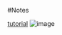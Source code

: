 #Notes

[tutorial](https://www.youtube.com/watch?v=TpwpAYi-p2w&ab_channel=developedbyed)
![image](cursor.gif)
